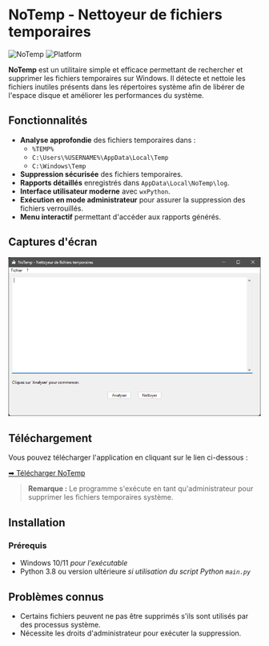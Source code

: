 # NoTemp - Nettoyeur de fichiers temporaires

![NoTemp](https://img.shields.io/badge/version-1.0-blue) ![Platform](https://img.shields.io/badge/platform-Windows-blue)

**NoTemp** est un utilitaire simple et efficace permettant de rechercher et supprimer les fichiers temporaires sur Windows. Il détecte et nettoie les fichiers inutiles présents dans les répertoires système afin de libérer de l'espace disque et améliorer les performances du système.

## Fonctionnalités

- **Analyse approfondie** des fichiers temporaires dans :
  - `%TEMP%`
  - `C:\Users\%USERNAME%\AppData\Local\Temp`
  - `C:\Windows\Temp`
- **Suppression sécurisée** des fichiers temporaires.
- **Rapports détaillés** enregistrés dans `AppData\Local\NoTemp\log`.
- **Interface utilisateur moderne** avec `wxPython`.
- **Exécution en mode administrateur** pour assurer la suppression des fichiers verrouillés.
- **Menu interactif** permettant d'accéder aux rapports générés.

## Captures d'écran

![Interface NoTemp](https://github.com/Sorabagu/NoTemp/blob/main/screenshot.png?raw=true)

## Téléchargement

Vous pouvez télécharger l'application en cliquant sur le lien ci-dessous :

[➡ Télécharger NoTemp](https://github.com/Sorabagu/NoTemp/releases/download/1.0/NoTemp_1.0.exe)

> **Remarque :** Le programme s'exécute en tant qu'administrateur pour supprimer les fichiers temporaires système.

## Installation

### Prérequis

- Windows 10/11 *pour l'exécutable*
- Python 3.8 ou version ultérieure *si utilisation du script Python `main.py`*

## Problèmes connus

- Certains fichiers peuvent ne pas être supprimés s'ils sont utilisés par des processus système.
- Nécessite les droits d'administrateur pour exécuter la suppression.

